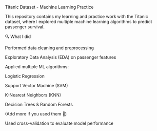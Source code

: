 Titanic Dataset - Machine Learning Practice

This repository contains my learning and practice work with the Titanic dataset, where I explored multiple machine learning algorithms to predict passenger survival.

🔍 What I did

Performed data cleaning and preprocessing

Exploratory Data Analysis (EDA) on passenger features

Applied multiple ML algorithms:

Logistic Regression

Support Vector Machine (SVM)

K-Nearest Neighbors (KNN)

Decision Trees & Random Forests

(Add more if you used them 🚀)

Used cross-validation to evaluate model performance
